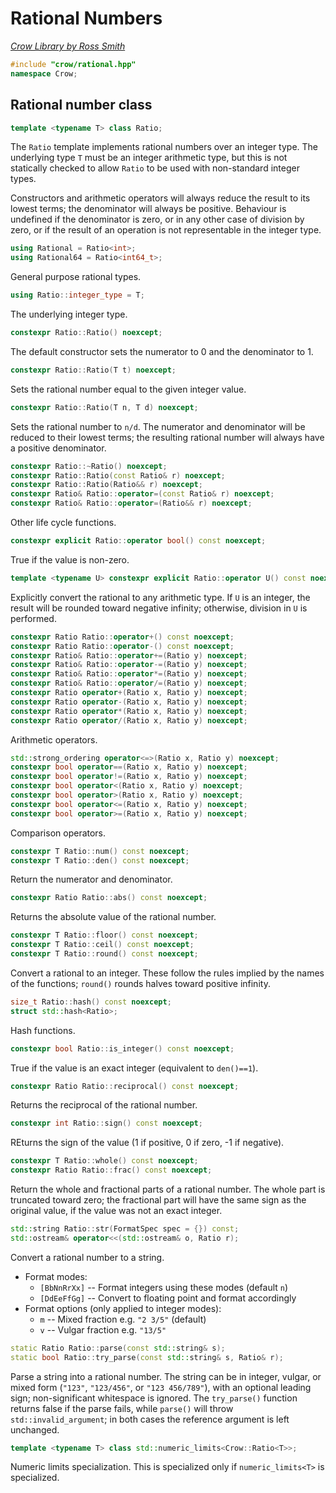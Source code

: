 # Rational Numbers

_[Crow Library by Ross Smith](index.html)_

```c++
#include "crow/rational.hpp"
namespace Crow;
```

## Rational number class

```c++
template <typename T> class Ratio;
```

The `Ratio` template implements rational numbers over an integer type. The
underlying type `T` must be an integer arithmetic type, but this is not
statically checked to allow `Ratio` to be used with non-standard integer
types.

Constructors and arithmetic operators will always reduce the result to its
lowest terms; the denominator will always be positive. Behaviour is undefined
if the denominator is zero, or in any other case of division by zero, or if
the result of an operation is not representable in the integer type.

```c++
using Rational = Ratio<int>;
using Rational64 = Ratio<int64_t>;
```

General purpose rational types.

```c++
using Ratio::integer_type = T;
```

The underlying integer type.

```c++
constexpr Ratio::Ratio() noexcept;
```

The default constructor sets the numerator to 0 and the denominator to 1.

```c++
constexpr Ratio::Ratio(T t) noexcept;
```

Sets the rational number equal to the given integer value.

```c++
constexpr Ratio::Ratio(T n, T d) noexcept;
```

Sets the rational number to `n/d`. The numerator and denominator will be
reduced to their lowest terms; the resulting rational number will always have
a positive denominator.

```c++
constexpr Ratio::~Ratio() noexcept;
constexpr Ratio::Ratio(const Ratio& r) noexcept;
constexpr Ratio::Ratio(Ratio&& r) noexcept;
constexpr Ratio& Ratio::operator=(const Ratio& r) noexcept;
constexpr Ratio& Ratio::operator=(Ratio&& r) noexcept;
```

Other life cycle functions.

```c++
constexpr explicit Ratio::operator bool() const noexcept;
```

True if the value is non-zero.

```c++
template <typename U> constexpr explicit Ratio::operator U() const noexcept;
```

Explicitly convert the rational to any arithmetic type. If `U` is an integer,
the result will be rounded toward negative infinity; otherwise, division in
`U` is performed.

```c++
constexpr Ratio Ratio::operator+() const noexcept;
constexpr Ratio Ratio::operator-() const noexcept;
constexpr Ratio& Ratio::operator+=(Ratio y) noexcept;
constexpr Ratio& Ratio::operator-=(Ratio y) noexcept;
constexpr Ratio& Ratio::operator*=(Ratio y) noexcept;
constexpr Ratio& Ratio::operator/=(Ratio y) noexcept;
constexpr Ratio operator+(Ratio x, Ratio y) noexcept;
constexpr Ratio operator-(Ratio x, Ratio y) noexcept;
constexpr Ratio operator*(Ratio x, Ratio y) noexcept;
constexpr Ratio operator/(Ratio x, Ratio y) noexcept;
```

Arithmetic operators.

```c++
std::strong_ordering operator<=>(Ratio x, Ratio y) noexcept;
constexpr bool operator==(Ratio x, Ratio y) noexcept;
constexpr bool operator!=(Ratio x, Ratio y) noexcept;
constexpr bool operator<(Ratio x, Ratio y) noexcept;
constexpr bool operator>(Ratio x, Ratio y) noexcept;
constexpr bool operator<=(Ratio x, Ratio y) noexcept;
constexpr bool operator>=(Ratio x, Ratio y) noexcept;
```

Comparison operators.

```c++
constexpr T Ratio::num() const noexcept;
constexpr T Ratio::den() const noexcept;
```

Return the numerator and denominator.

```c++
constexpr Ratio Ratio::abs() const noexcept;
```

Returns the absolute value of the rational number.

```c++
constexpr T Ratio::floor() const noexcept;
constexpr T Ratio::ceil() const noexcept;
constexpr T Ratio::round() const noexcept;
```

Convert a rational to an integer. These follow the rules implied by the names
of the functions; `round()` rounds halves toward positive infinity.

```c++
size_t Ratio::hash() const noexcept;
struct std::hash<Ratio>;
```

Hash functions.

```c++
constexpr bool Ratio::is_integer() const noexcept;
```

True if the value is an exact integer (equivalent to `den()==1`).

```c++
constexpr Ratio Ratio::reciprocal() const noexcept;
```

Returns the reciprocal of the rational number.

```c++
constexpr int Ratio::sign() const noexcept;
```

REturns the sign of the value (1 if positive, 0 if zero, -1 if negative).

```c++
constexpr T Ratio::whole() const noexcept;
constexpr Ratio Ratio::frac() const noexcept;
```

Return the whole and fractional parts of a rational number. The whole part is
truncated toward zero; the fractional part will have the same sign as the
original value, if the value was not an exact integer.

```c++
std::string Ratio::str(FormatSpec spec = {}) const;
std::ostream& operator<<(std::ostream& o, Ratio r);
```

Convert a rational number to a string.

* Format modes:
    * `[BbNnRrXx]` -- Format integers using these modes (default `n`)
    * `[DdEeFfGg]` -- Convert to floating point and format accordingly
* Format options (only applied to integer modes):
    * `m` -- Mixed fraction e.g. `"2 3/5"` (default)
    * `v` -- Vulgar fraction e.g. `"13/5"`

```c++
static Ratio Ratio::parse(const std::string& s);
static bool Ratio::try_parse(const std::string& s, Ratio& r);
```

Parse a string into a rational number. The string can be in integer, vulgar,
or mixed form (`"123"`, `"123/456"`, or `"123 456/789"`), with an optional
leading sign; non-significant whitespace is ignored. The `try_parse()`
function returns false if the parse fails, while `parse()` will throw
`std::invalid_argument`; in both cases the reference argument is left
unchanged.

```c++
template <typename T> class std::numeric_limits<Crow::Ratio<T>>;
```

Numeric limits specialization. This is specialized only if `numeric_limits<T>`
is specialized.
